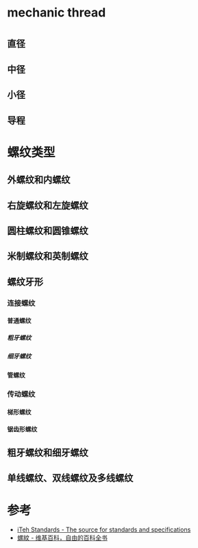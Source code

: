 mechanic thread
===============

#

## 直径

## 中径

## 小径

## 导程

# 螺纹类型

## 外螺纹和内螺纹

## 右旋螺纹和左旋螺纹

## 圆柱螺纹和圆锥螺纹

## 米制螺纹和英制螺纹

## 螺纹牙形


### 连接螺纹

#### 普通螺纹

##### 粗牙螺纹

##### 细牙螺纹

#### 管螺纹

### 传动螺纹

#### 梯形螺纹

#### 锯齿形螺纹

## 粗牙螺纹和细牙螺纹

## 单线螺纹、双线螺纹及多线螺纹





# 参考
 * [iTeh Standards - The source for standards and specifications](https://standards.iteh.ai/)
 * [螺紋 - 维基百科，自由的百科全书](https://zh.m.wikipedia.org/zh/%E8%9E%BA%E7%B4%8B#)
